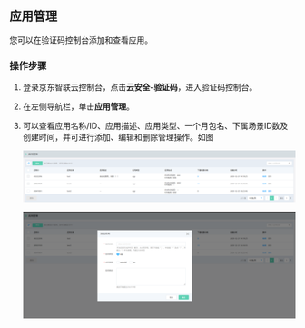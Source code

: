 ## 应用管理

您可以在验证码控制台添加和查看应用。

### 操作步骤

1. 登录京东智联云控制台，点击**云安全-验证码**，进入验证码控制台。

2. 在左侧导航栏，单击**应用管理**。

3. 可以查看应用名称/ID、应用描述、应用类型、一个月包名、下属场景ID数及创建时间，并可进行添加、编辑和删除管理操作。如图

   ![image](../../../../image/Captcha/packageManagement.png)
   
   ![image](../../../../image/Captcha/addpackage.png)

